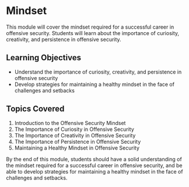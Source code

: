 # Mindset

This module will cover the mindset required for a successful career in offensive security. Students will learn about the importance of curiosity, creativity, and persistence in offensive security.

## Learning Objectives

- Understand the importance of curiosity, creativity, and persistence in offensive security
- Develop strategies for maintaining a healthy mindset in the face of challenges and setbacks

## Topics Covered

1. Introduction to the Offensive Security Mindset
1. The Importance of Curiosity in Offensive Security
1. The Importance of Creativity in Offensive Security
1. The Importance of Persistence in Offensive Security
1. Maintaining a Healthy Mindset in Offensive Security

By the end of this module, students should have a solid understanding of the mindset required for a successful career in offensive security, and be able to develop strategies for maintaining a healthy mindset in the face of challenges and setbacks.
